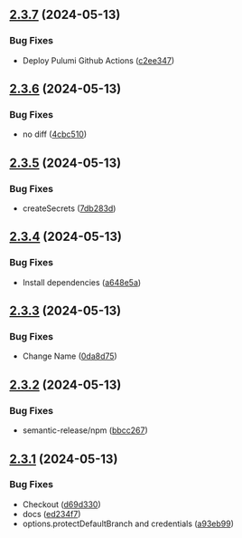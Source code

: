 ## [2.3.7](https://github.com/arpanrec/github-master-controller/compare/2.3.6...2.3.7) (2024-05-13)


### Bug Fixes

* Deploy Pulumi Github Actions ([c2ee347](https://github.com/arpanrec/github-master-controller/commit/c2ee347891dc1e2792f90041a1ba76e92fc792a6))

## [2.3.6](https://github.com/arpanrec/github-master-controller/compare/2.3.5...2.3.6) (2024-05-13)


### Bug Fixes

* no diff ([4cbc510](https://github.com/arpanrec/github-master-controller/commit/4cbc51088931fcb68fc630e92d3c928ccba093f4))

## [2.3.5](https://github.com/arpanrec/github-master-controller/compare/2.3.4...2.3.5) (2024-05-13)


### Bug Fixes

* createSecrets ([7db283d](https://github.com/arpanrec/github-master-controller/commit/7db283d094fc777ff58c2cfb563a3a7127529945))

## [2.3.4](https://github.com/arpanrec/github-master-controller/compare/2.3.3...2.3.4) (2024-05-13)


### Bug Fixes

* Install dependencies ([a648e5a](https://github.com/arpanrec/github-master-controller/commit/a648e5a1892f58177c5b7222d656813e701db9bd))

## [2.3.3](https://github.com/arpanrec/github-master-controller/compare/2.3.2...2.3.3) (2024-05-13)


### Bug Fixes

* Change Name ([0da8d75](https://github.com/arpanrec/github-master-controller/commit/0da8d75d469850289045244a4e025d7df8476084))

## [2.3.2](https://github.com/arpanrec/github-master-controller/compare/2.3.1...2.3.2) (2024-05-13)


### Bug Fixes

* semantic-release/npm ([bbcc267](https://github.com/arpanrec/github-master-controller/commit/bbcc267412f597664aa64210ffc1c848490f054a))

## [2.3.1](https://github.com/arpanrec/github-master-controller/compare/2.3.0...2.3.1) (2024-05-13)


### Bug Fixes

* Checkout ([d69d330](https://github.com/arpanrec/github-master-controller/commit/d69d3303bf07d386b1d4644e3ff0a387c5989cc1))
* docs ([ed234f7](https://github.com/arpanrec/github-master-controller/commit/ed234f70a370849447ac313a8c3dea3be56c8dd5))
* options.protectDefaultBranch and credentials ([a93eb99](https://github.com/arpanrec/github-master-controller/commit/a93eb990889439c9de0b857ff1fd338f18e997c0))
